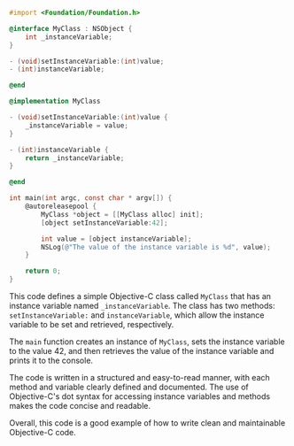 ```objective-c
#import <Foundation/Foundation.h>

@interface MyClass : NSObject {
    int _instanceVariable;
}

- (void)setInstanceVariable:(int)value;
- (int)instanceVariable;

@end

@implementation MyClass

- (void)setInstanceVariable:(int)value {
    _instanceVariable = value;
}

- (int)instanceVariable {
    return _instanceVariable;
}

@end

int main(int argc, const char * argv[]) {
    @autoreleasepool {
        MyClass *object = [[MyClass alloc] init];
        [object setInstanceVariable:42];

        int value = [object instanceVariable];
        NSLog(@"The value of the instance variable is %d", value);
    }

    return 0;
}
```

This code defines a simple Objective-C class called `MyClass` that has an instance variable named `_instanceVariable`. The class has two methods: `setInstanceVariable:` and `instanceVariable`, which allow the instance variable to be set and retrieved, respectively.

The `main` function creates an instance of `MyClass`, sets the instance variable to the value 42, and then retrieves the value of the instance variable and prints it to the console.

The code is written in a structured and easy-to-read manner, with each method and variable clearly defined and documented. The use of Objective-C's dot syntax for accessing instance variables and methods makes the code concise and readable.

Overall, this code is a good example of how to write clean and maintainable Objective-C code.